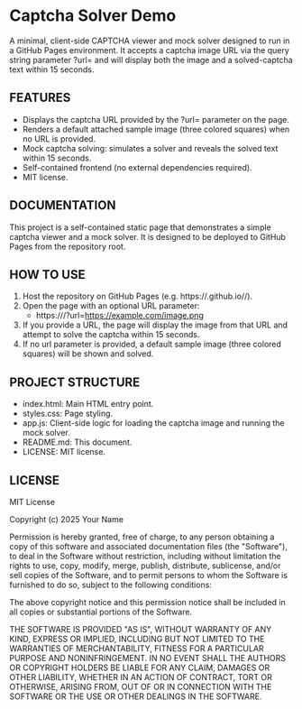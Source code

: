 # Captcha Solver Demo

A minimal, client-side CAPTCHA viewer and mock solver designed to run in a GitHub Pages environment. It accepts a captcha image URL via the query string parameter ?url= and will display both the image and a solved-captcha text within 15 seconds.

## FEATURES
- Displays the captcha URL provided by the ?url= parameter on the page.
- Renders a default attached sample image (three colored squares) when no URL is provided.
- Mock captcha solving: simulates a solver and reveals the solved text within 15 seconds.
- Self-contained frontend (no external dependencies required).
- MIT license.

## DOCUMENTATION
This project is a self-contained static page that demonstrates a simple captcha viewer and a mock solver. It is designed to be deployed to GitHub Pages from the repository root.

## HOW TO USE
1. Host the repository on GitHub Pages (e.g. https://<your-username>.github.io/<repo-name>/).
2. Open the page with an optional URL parameter:
   - https://<your-domain>/?url=https://example.com/image.png
3. If you provide a URL, the page will display the image from that URL and attempt to solve the captcha within 15 seconds.
4. If no url parameter is provided, a default sample image (three colored squares) will be shown and solved.

## PROJECT STRUCTURE
- index.html: Main HTML entry point.
- styles.css: Page styling.
- app.js: Client-side logic for loading the captcha image and running the mock solver.
- README.md: This document.
- LICENSE: MIT license.

## LICENSE
MIT License

Copyright (c) 2025 Your Name

Permission is hereby granted, free of charge, to any person obtaining a copy of this software and associated documentation files (the "Software"), to deal in the Software without restriction, including without limitation the rights to use, copy, modify, merge, publish, distribute, sublicense, and/or sell copies of the Software, and to permit persons to whom the Software is furnished to do so, subject to the following conditions:

The above copyright notice and this permission notice shall be included in all copies or substantial portions of the Software.

THE SOFTWARE IS PROVIDED "AS IS", WITHOUT WARRANTY OF ANY KIND, EXPRESS OR IMPLIED, INCLUDING BUT NOT LIMITED TO THE WARRANTIES OF MERCHANTABILITY, FITNESS FOR A PARTICULAR PURPOSE AND NONINFRINGEMENT. IN NO EVENT SHALL THE AUTHORS OR COPYRIGHT HOLDERS BE LIABLE FOR ANY CLAIM, DAMAGES OR OTHER LIABILITY, WHETHER IN AN ACTION OF CONTRACT, TORT OR OTHERWISE, ARISING FROM, OUT OF OR IN CONNECTION WITH THE SOFTWARE OR THE USE OR OTHER DEALINGS IN THE SOFTWARE.
